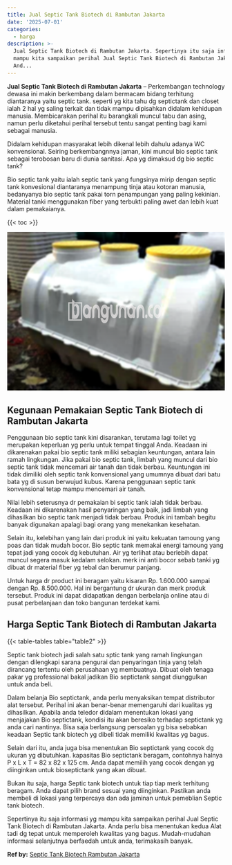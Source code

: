 ```yaml
---
title: Jual Septic Tank Biotech di Rambutan Jakarta
date: '2025-07-01'
categories:
  - harga
description: >-
  Jual Septic Tank Biotech di Rambutan Jakarta. Sepertinya itu saja informasi yg
  mampu kita sampaikan perihal Jual Septic Tank Biotech di Rambutan Jakarta.
  And...
---
```


**Jual Septic Tank Biotech di Rambutan Jakarta** – Perkembangan technology dewasa ini makin berkembang dalam bermacam bidang terhitung diantaranya yaitu septic tank. seperti yg kita tahu dg septictank dan closet ialah 2 hal yg saling terkait dan tidak mampu dipisahkan didalam kehidupan manusia. Membicarakan perihal itu barangkali muncul tabu dan asing, namun perlu diketahui perihal tersebut tentu sangat penting bagi kami sebagai manusia.

Didalam kehidupan masyarakat lebih dikenal lebih dahulu adanya WC konvensional. Seiring berkembangnnya jaman, kini muncul bio septic tank sebagai terobosan baru di dunia sanitasi. Apa yg dimaksud dg bio septic tank?

Bio septic tank yaitu ialah septic tank yang fungsinya mirip dengan septic tank konvesional diantaranya menampung tinja atau kotoran manusia, bedanyanya bio septic tank pakai torn penampungan yang paling kekinian. Material tanki menggunakan fiber yang terbukti paling awet dan lebih kuat dalam pemakaianya.

{{< toc >}}

![Jual Septic Tank Biotech di Rambutan Jakarta](/images/jual-bio-septictank-19.png)

## Kegunaan Pemakaian Septic Tank Biotech di Rambutan Jakarta

Penggunaan bio septic tank kini disarankan, terutama lagi toilet yg merupakan keperluan yg perlu untuk tempat tinggal Anda. Keadaan ini dikarenakan pakai bio septic tank miliki sebagian keuntungan, antara lain ramah lingkungan. Jika pakai bio septic tank, limbah yang muncul dari bio septic tank tidak mencemari air tanah dan tidak berbau. Keuntungan ini tidak dimiliki oleh septic tank konvensional yang umumnya dibuat dari batu bata yg di susun berwujud kubus. Karena penggunaan septic tank konvensional tetap mampu mencemari air tanah.

Nilai lebih seterusnya dr pemakaian bi septic tank ialah tidak berbau. Keadaan ini dikarenakan hasil penyaringan yang baik, jadi limbah yang dihasilkan bio septic tank menjadi tidak berbau. Produk ini tambah begitu banyak digunakan apalagi bagi orang yang menekankan kesehatan.

Selain itu, kelebihan yang lain dari produk ini yaitu kekuatan tamoung yang poas dan tidak mudah bocor. Bio septic tank memakai energi tamoung yang tepat jadi yang cocok dg kebutuhan. Air yg terlihat atau berlebih dapat muncul segera masuk kedalam selokan. merk ini anti bocor sebab tanki yg dibuat dr material fiber yg tebal dan berumur panjang.

Untuk harga dr product ini beragam yaitu kisaran Rp. 1.600.000 sampai dengan Rp. 8.500.000. Hal ini bergantung dr ukuran dan merk produk tersebut. Produk ini dapat didapatkan dengan berbelanja online atau di pusat perbelanjaan dan toko bangunan terdekat kami.

## Harga Septic Tank Biotech di Rambutan Jakarta

{{< table-tables table="table2" >}}

Septic tank biotech jadi salah satu sptic tank yang ramah lingkungan dengan dilengkapi sarana pengurai dan penyaringan tinja yang telah dirancang tertentu oleh perusahaan yg membuatnya. Dibuat oleh tenaga pakar yg professional bakal jadikan Bio septictank sangat diunggulkan untuk anda beli.

Dalam belanja Bio septictank, anda perlu menyaksikan tempat distributor alat tersebut. Perihal ini akan benar-benar memengaruhi dari kualitas yg dihasilkan. Apabila anda teledor didalam menentukan lokasi yang menjajakan Bio septictank, kondisi itu akan beresiko terhadap septictank yg anda cari nantinya. Bisa saja berlangsung persoalan yg bisa sebabkan keadaan Septic tank biotech yg dibeli tidak memiliki kwalitas yg bagus.

Selain dari itu, anda juga bisa menentukan Bio septictank yang cocok dg ukuran yg dibutuhkan. kapasitas Bio septictank beragam, contohnya halnya P x L x T = 82 x 82 x 125 cm. Anda dapat memilih yang cocok dengan yg diinginkan untuk bioseptictank yang akan dibuat.

Bukan itu saja, harga Septic tank biotech untuk tiap tiap merk terhitung beragam. Anda dapat pilih brand sesuai yang diinginkan. Pastikan anda membeli di lokasi yang terpercaya dan ada jaminan untuk pemeblian Septic tank biotech.

Sepertinya itu saja informasi yg mampu kita sampaikan perihal Jual Septic Tank Biotech di Rambutan Jakarta. Anda perlu bisa menentukan kedua Alat tadi dg tepat untuk memperoleh kwalitas yang bagus. Mudah-mudahan informasi selanjutnya berfaedah untuk anda, terimakasih banyak.

**Ref by:** [Septic Tank Biotech Rambutan Jakarta](https://id.wikipedia.org/wiki/Septic)
